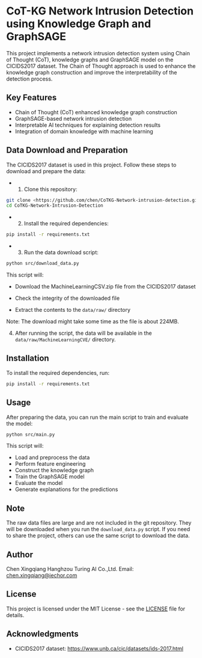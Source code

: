 
# CoT-KG Network Intrusion Detection using Knowledge Graph and GraphSAGE

This project implements a network intrusion detection system using Chain of Thought (CoT), knowledge graphs and GraphSAGE model on the CICIDS2017 dataset. The Chain of Thought approach is used to enhance the knowledge graph construction and improve the interpretability of the detection process.

## Key Features

- Chain of Thought (CoT) enhanced knowledge graph construction
- GraphSAGE-based network intrusion detection
- Interpretable AI techniques for explaining detection results
- Integration of domain knowledge with machine learning

## Data Download and Preparation

The CICIDS2017 dataset is used in this project. Follow these steps to download and prepare the data:

- 1. Clone this repository:

```bash
git clone <https://github.com/chen/CoTKG-Network-intrusion-detection.git>
cd CoTKG-Network-Intrusion-Detection
```

- 2. Install the required dependencies:

```bash
pip install -r requirements.txt
```

- 3. Run the data download script:

```bash
python src/download_data.py
```

This script will:

- Download the MachineLearningCSV.zip file from the CICIDS2017 dataset

- Check the integrity of the downloaded file

- Extract the contents to the `data/raw/` directory

Note: The download might take some time as the file is about 224MB.

4. After running the script, the data will be available in the `data/raw/MachineLearningCVE/` directory.

## Installation

To install the required dependencies, run:

```bash
pip install -r requirements.txt
```

## Usage

After preparing the data, you can run the main script to train and evaluate the model:

```bash
python src/main.py

```

This script will:

- Load and preprocess the data
- Perform feature engineering
- Construct the knowledge graph
- Train the GraphSAGE model
- Evaluate the model
- Generate explanations for the predictions

## Note

The raw data files are large and are not included in the git repository. They will be downloaded when you run the `download_data.py` script. If you need to share the project, others can use the same script to download the data.

## Author

Chen Xingqiang
Hanghzou Turing AI Co.,Ltd.
Email: <chen.xingqiang@iechor.com>


## License

This project is licensed under the MIT License - see the [LICENSE](LICENSE) file for details.

## Acknowledgments

- CICIDS2017 dataset: https://www.unb.ca/cic/datasets/ids-2017.html
